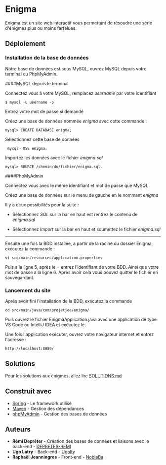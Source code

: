 # Enigma

Enigma est un site web interactif vous permettant de résoudre une série d'énigmes plus ou moins farfelues.

## Déploiement

### Installation de la base de données

Notre base de données est sous MySQL, ouvrez MySQL depuis votre terminal ou PhpMyAdmin.

####MySQL depuis le terminal

Connectez vous à votre MySQL, remplacez *username* par votre identifiant
```
$ mysql -u username -p
```

Entrez votre mot de passe si demandé

Créez une base de données nommée *enigma* avec cette commande :
```
mysql> CREATE DATABASE enigma;
```

Sélectionnez cette base de données
```
 mysql> USE enigma;
```

Importez les données avec le fichier *enigma.sql*
```
mysql> SOURCE /chemin/du/fichier/enigma.sql.
```

####PhpMyAdmin

Connectez vous avec le même identifiant et mot de passe que MySQL

Créez une base de données sur le menu de gauche en le nommant *enigma*

Il y a deux possibilités pour la suite :

- Sélectionnez *SQL* sur la bar en haut est rentrez le contenu de *enigma.sql*

- Sélectionnez *Import* sur la bar en haut et soumettez le fichier *enigma.sql*

***

Ensuite une fois la BDD installée, a partir de la racine du dossier Enigma, exécutez la commande :
```
vi src/main/resources/application.properties
```
Puis a la ligne 5, après le = entrez l'identifiant de votre BDD.
Ainsi que votre mot de passe a la ligne 6.
Apres avoir cela vous pouvez quitter le fichier en sauvegardant.

### Lancement du site 

Après avoir fini l'installation de la BDD, exécutez la commande 
```
cd src/main/java/com/projetjee/enigma/
```
Puis ouvrez le fichier EnigmaApplication.java avec une application de type VS Code ou IntelliJ IDEA et exécutez le.

Une fois l'application exécuter, ouvrez votre navigateur internet et entrez l'adresse :
```
http://localhost:8080/
```

## Solutions

Pour les solutions aux énigmes, allez lire [SOLUTIONS.md](https://github.com/NobleBa/Enigma/blob/master/SOLUTIONS.md)

## Construit avec

* [Spring](https://spring.io/) - Le framework utilisé
* [Maven](https://maven.apache.org/) - Gestion des dépendances
* [phpMyAdmin](https://www.phpmyadmin.net/) - Gestion des bases de données

## Auteurs

* **Rémi Deprêter** - Création des bases de données et liaisons avec le back-end - [DEPRETER-REMI](https://github.com/DEPRETER-Remi)
* **Ugo Latry** - Back-end - [Ugolty](https://github.com/Ugolty)
* **Raphaël Jeanningros** - Front-end - [NobleBa](https://github.com/NobleBa)
